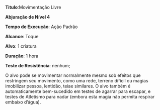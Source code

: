 **Titulo**:Movimentação Livre

**Abjuração de Nível 4**

**Tempo de Execução**: Ação Padrão

**Alcance**: Toque

**Alvo**: 1 criatura

**Duração**: 1 hora

**Teste de Resistência**: nenhum;

O alvo pode se movimentar normalmente mesmo sob efeitos que restringem seu movimento, como uma rede, terreno difícil ou magias imobilizar pessoa, lentidão, teiae similares. O alvo também é automaticamente bem-sucedido em testes de agarrar para escapar, e testes de Atletismo para nadar (embora esta magia não permita respirar embaixo d’água).
